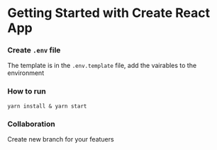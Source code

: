 # Getting Started with Create React App

### Create `.env` file

The template is in the `.env.template` file, add the vairables to the environment

### How to run

`yarn install & yarn start`

### Collaboration

Create new branch for your featuers
